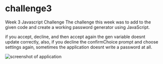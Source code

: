 # challenge3
Week 3 Javascript Challenge
The challenge this week was to add to the given code and create a working password generator using JavaScript.

<!-- TODO -->
if you accept, decline, and then accept again the gen variable doesnt update correctly, also, if you decline the confirmChoice prompt and choose settings again, sometimes the application doesnt write a password at all.


![screenshot of application]()